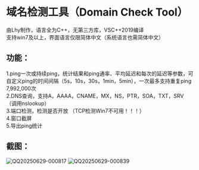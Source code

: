 # 域名检测工具（Domain Check Tool）  
由Lhy制作，语言全为C++，无第三方库，VSC++2019编译  
支持win7及以上，界面语言仅限简体中文（系统语言也需简体中文）
## 功能：  
1.ping一次或持续ping，统计结果和ping通率、平均延迟和每次的延迟等参数，可自定义ping的时间间隔（5s，10s，30s，1min，5min），一次最多支持重复ping 7,992,000次  
2.DNS查询，支持A，AAAA，CNAME，MX，NS，PTR，SOA，TXT，SRV（调用nslookup）  
3.端口检测，检测是否开放 （TCP检测Win7不可用！！！）   
4.窗口截屏  
5.导出ping统计  
## 截图：  
![QQ20250629-000817](https://github.com/user-attachments/assets/e54328e4-2835-4065-b1cc-4ce8638d37c7)
![QQ20250629-000839](https://github.com/user-attachments/assets/8aaa80ed-868e-4d90-9f21-1b7622c6b2a8)
